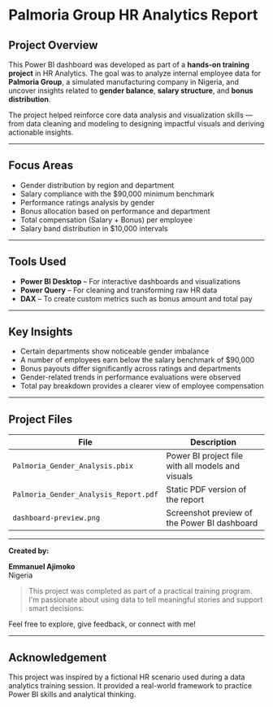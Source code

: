 # Palmoria Group HR Analytics Report

## Project Overview

This Power BI dashboard was developed as part of a **hands-on training project** in HR Analytics. The goal was to analyze internal employee data for **Palmoria Group**, a simulated manufacturing company in Nigeria, and uncover insights related to **gender balance**, **salary structure**, and **bonus distribution**.

The project helped reinforce core data analysis and visualization skills — from data cleaning and modeling to designing impactful visuals and deriving actionable insights.

---

## Focus Areas

- Gender distribution by region and department
- Salary compliance with the $90,000 minimum benchmark
- Performance ratings analysis by gender
- Bonus allocation based on performance and department
- Total compensation (Salary + Bonus) per employee
- Salary band distribution in $10,000 intervals

---

## Tools Used

- **Power BI Desktop** – For interactive dashboards and visualizations  
- **Power Query** – For cleaning and transforming raw HR data  
- **DAX** – To create custom metrics such as bonus amount and total pay

---

## Key Insights

- Certain departments show noticeable gender imbalance
- A number of employees earn below the salary benchmark of $90,000
- Bonus payouts differ significantly across ratings and departments
- Gender-related trends in performance evaluations were observed
- Total pay breakdown provides a clearer view of employee compensation

---

## Project Files

| File                                | Description                                      |
|-------------------------------------|--------------------------------------------------|
| `Palmoria_Gender_Analysis.pbix`     | Power BI project file with all models and visuals |
| `Palmoria_Gender_Analysis_Report.pdf`| Static PDF version of the report                  |
| `dashboard-preview.png`             | Screenshot preview of the Power BI dashboard     |

---

**Created by:**

**Emmanuel Ajimoko**  
Nigeria 

> This project was completed as part of a practical training program. I'm passionate about using data to tell meaningful stories and support smart decisions.

Feel free to explore, give feedback, or connect with me!

---

## Acknowledgement

This project was inspired by a fictional HR scenario used during a data analytics training session. It provided a real-world framework to practice Power BI skills and analytical thinking.

